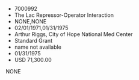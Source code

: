 * 7000992
* The Lac Repressor-Operator Interaction
* NONE,NONE
* 02/01/1971,01/31/1975
* Arthur Riggs, City of Hope National Med Center
* Standard Grant
* name not available
* 01/31/1975
* USD 71,300.00

NONE